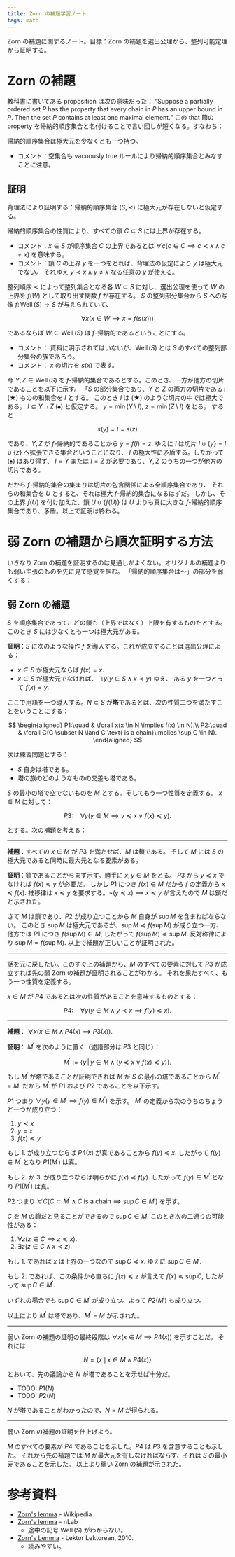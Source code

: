```yaml
---
title: Zorn の補題学習ノート
tags: math
---
```


Zorn の補題に関するノート。目標：Zorn の補題を選出公理から、整列可能定理から証明する。

# Zorn の補題

教科書に書いてある proposition は次の意味だった：
<q>Suppose a partially ordered set $P$ has the property that
every chain in $P$ has an upper bound in $P$.
Then the set $P$ contains at least one maximal element.</q>
この that 節の property を帰納的順序集合と名付けることで言い回しが短くなる。すなわち：

帰納的順序集合は極大元を少なくとも一つ持つ。

* コメント：空集合も vacuously true ルールにより帰納的順序集合とみなすことに注意。

## 証明

背理法により証明する：帰納的順序集合 $(S, \prec)$ に極大元が存在しないと仮定する。

帰納的順序集合の性質により、すべての鎖 $C \subset S$ には上界が存在する。
* コメント：$x \in S$ が順序集合 $C$ の上界であるとは $\forall c(c \in C \implies c \prec x \land c \ne x)$ を意味する。
* コメント：鎖 $C$ の上界 $y$ を一つをとれば、背理法の仮定により $y$ は極大元でない。
  それゆえ $y \prec x \land y \ne x$ なる任意の $y$ が使える。

整列順序 $\prec$ によって整列集合となる各 $W \subset S$ に対し、選出公理を使って $W$ の上界を $f(W)$ として取り出す関数 $f$ が存在する。
$S$ の整列部分集合から $S$ への写像 $f\colon \operatorname{Well}(S) \longrightarrow S$ が与えられていて、

$$\forall x(x \in W \implies x = f(s(x)))$$

であるならば $W \in \operatorname{Well}(S)$ は $f$-帰納的であるということにする。

* コメント： 資料に明示されてはいないが、$\operatorname{Well}(S)$ とは $S$ のすべての整列部分集合の族であろう。
* コメント： $x$ の切片を $s(x)$ で表す。

今 $Y, Z \in \operatorname{Well}(S)$ を $f$-帰納的集合であるとする。このとき、一方が他方の切片であることを以下に示す。
「$S$ の部分集合であり、$Y$ と $Z$ の両方の切片である」($\bigstar$) ものの和集合を $I$ とする。
このとき $I$ は ($\bigstar$) のような切片の中では極大である。
$I \subsetneq Y \cap Z\;(\spadesuit)$ と仮定する。
$y = \min(Y\setminus I)$,
$z = \min(Z\setminus I)$ をとる。
すると

$$
s(y) = I = s(z)
$$

であり、$Y, Z$ が $f$-帰納的であることから $y = f(I) = z.$
ゆえに $I$ は切片 $I \cup \lbrace y \rbrace = I \cup \lbrace z \rbrace$ へ拡張できる集合ということになり、
$I$ の極大性に矛盾する。したがって $(\spadesuit)$ はあり得ず、
$I = Y$ または $I = Z$ が必要であり、$Y, Z$ のうちの一つが他方の切片である。

だから $f$-帰納的集合の集まりは切片の包含関係による全順序集合であり、
それらの和集合を $U$ とすると、それは極大 $f$-帰納的集合になるはずだ。
しかし、その上界 $f(U)$ を付け加えた、鎖 $U \cup \lbrace f(U)\rbrace$ は
$U$ よりも真に大きな $f$-帰納的順序集合であり、矛盾。以上で証明は終わる。

# 弱 Zorn の補題から順次証明する方法

いきなり Zorn の補題を証明するのは見通しがよくない。オリジナルの補題よりも弱い主張のものを先に見て感覚を掴む。
「帰納的順序集合は～」の部分を弱くする：

## 弱 Zorn の補題

$S$ を順序集合であって、どの鎖も（上界ではなく）上限を有するものだとする。
このとき $S$ には少なくとも一つは極大元がある。

**証明**：$S$ に次のような操作 $f$ を導入する。これが成立することは選出公理による：

* $x \in S$ が極大元ならば $f(x) = x.$
* $x \in S$ が極大元でなければ、$\exists y(y \in S \land x \prec y)$ ゆえ、
  ある $y$ を一つとって $f(x) = y.$

ここで用語を一つ導入する。$N \subset S$ が**塔**であるとは、次の性質二つを満たすことをいうことにする：

$$
\begin{aligned}
    P1:\quad & \forall x(x \in N \implies f(x) \in N).\\
    P2:\quad & \forall C(C \subset N \land C \text{ is a chain}\implies \sup C \in N).
\end{aligned}
$$

次は練習問題とする：
* $S$ 自身は塔である。
* 塔の族のどのようなものの交差も塔である。

$S$ の最小の塔で空でないものを $M$ とする。そしてもう一つ性質を定義する。
$x \in M$ に対して：

$$
P3:\quad \forall y(y \in M \implies y \preceq x \lor f(x) \preceq y).
$$

とする。次の補題を考える：

----

**補題**：すべての $x \in M$ が $P3$ を満たせば、$M$ は鎖である。
そして $M$ には $S$ の極大元であると同時に最大元となる要素がある。

**証明**：鎖であることからまず示す。勝手に $x, y \in M$ をとる。
$P3$ から $y \preceq x$ でなければ $f(x) \preceq y$ が必要だ。
しかし $P1$ につき $f(x) \in M$ だから $f$ の定義から $x \preceq f(x).$
推移律は $x \preceq y$ を要求する。$\lnot(y \preceq x) \implies x \preceq y$ が言えたので $M$ は鎖だと示された。

さて $M$ は鎖であり、$P2$ が成り立つことから $M$ 自身が $\sup M$ を含まねばならない。
このとき $\sup M$ は極大元であるが、$\sup M \preceq f(\sup M)$ が成り立つ一方、
他方では $P1$ につき $f(\sup M) \in M,$ したがって $f(\sup M) \preceq \sup M.$
反対称律により $\sup M = f(\sup M).$ 以上で補題が正しいことが証明された。

----

話を元に戻したい。このすぐ上の補題から、$M$ のすべての要素に対して $P3$ が成立すれば先の弱 Zorn の補題が証明されることがわかる。
それを果たすべく、もう一つ性質を定義する。

$x \in M$ が $P4$ であるとは次の性質があることを意味するものとする：

$$
P4: \quad \forall y(y \in M \land y \prec x \implies f(y) \preceq x).
$$

----
**補題**： $\forall x(x \in M \land P4(x) \implies P3(x)).$

**証明**： $M^\prime$ を次のように置く（述語部分は $P3$ と同じ）：

$$
M^\prime := \{y\,|\, y \in M \land (y \preceq x \lor f(x) \preceq y)\}.
$$

もし $M^\prime$ が塔であることが証明できれば $M$ が $S$ の最小の塔であることから
$M^\prime = M.$ だから $M^\prime$ が $P1$ および $P2$ であることを以下示す。

$P1$ つまり $\forall y(y \in M^\prime \implies f(y) \in M^\prime)$ を示す。
$M^\prime$ の定義から次のうちのちょうど一つが成り立つ：

1. $y \prec x$
2. $y = x$
3. $f(x) \preceq y$

もし 1. が成り立つならば $P4(x)$ が真であることから $f(y) \preceq x.$
したがって $f(y) \in M^\prime$ となり $P1(M^\prime)$ は真。

もし 2. か 3. が成り立つならば明らかに $f(x) \preceq f(y).$
したがって $f(y) \in M^\prime$ となり $P1(M^\prime)$ は真。

$P2$ つまり $\forall C(C \subset M^\prime \land C \text{ is a chain}\implies \sup C \in M^\prime)$ を示す。

$C$ を $M$ の鎖だと見ることができるので $\sup C \in M.$
このとき次の二通りの可能性がある：

1. $\forall z(z \in C \implies z \preceq x).$
2. $\exists z(z \in C \land x \prec z).$

もし 1. であれば $x$ は上界の一つなので $\sup C \preceq x.$ ゆえに $\sup C \in M^\prime.$

もし 2. であれば、この条件から直ちに $f(x) \preceq z$ が言えて $f(x) \preceq \sup C,$
したがって $\sup C \in M^\prime.$

いずれの場合でも $\sup C \in M^\prime$ が成り立つ。よって $P2(M^\prime)$ も成り立つ。

以上により $M^\prime$ は塔であり、$M^\prime = M$ が示された。

----

弱い Zorn の補題の証明の最終段階は $\forall x(x \in M \implies P4(x))$ を示すことだ。
それには

$$N = \lbrace x \,\mid\, x \in M \land P4(x)\rbrace$$

とおいて、先の議論から $N$ が塔であることを示せば十分だ。

* TODO: $P1(N)$
* TODO: $P2(N)$

$N$ が塔であることがわかったので、$N = M$ が得られる。

----

弱い Zorn の補題の証明を仕上げよう。

$M$ のすべての要素が $P4$ であることを示した。$P4$ は $P3$ を含意することも示した。
それから先の補題では $M$ が最大元を有しなければならず、それは $S$ の最小元であることを示した。
以上より弱い Zorn の補題が示された。

# 参考資料

* [Zorn's lemma](https://en.wikipedia.org/wiki/Zorn%27s_lemma) - Wikipedia
* [Zorn's lemma](https://ncatlab.org/nlab/show/Zorn%27s+lemma) - nLab
  * 途中の記号 $\operatorname{Well}(S)$ がわからない。
* [Zorn's Lemma](http://people.math.aau.dk/~cornean/index.html/zornlemma.pdf) - Lektor Lektorean, 2010.
  * 読みやすい。
